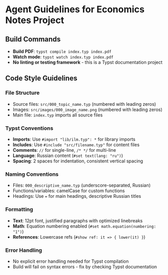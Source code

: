 # Agent Guidelines for Economics Notes Project

## Build Commands
- **Build PDF**: `typst compile index.typ index.pdf`
- **Watch mode**: `typst watch index.typ index.pdf`
- **No linting or testing framework** - this is a Typst documentation project

## Code Style Guidelines

### File Structure
- Source files: `src/000_topic_name.typ` (numbered with leading zeros)
- Images: `src/images/000_image_name.png` (numbered with leading zeros)
- Main file: `index.typ` imports all source files

### Typst Conventions
- **Imports**: Use `#import "lib/ilm.typ": *` for library imports
- **Includes**: Use `#include "src/filename.typ"` for content files
- **Comments**: `//` for single-line, `/* */` for multi-line
- **Language**: Russian content (`#set text(lang: "ru")`)
- **Spacing**: 2 spaces for indentation, consistent vertical spacing

### Naming Conventions
- Files: `000_descriptive_name.typ` (underscore-separated, Russian)
- Functions/variables: camelCase for custom functions
- Headings: Use `=` for main headings, descriptive Russian titles

### Formatting
- **Text**: 12pt font, justified paragraphs with optimized linebreaks
- **Math**: Equation numbering enabled (`#set math.equation(numbering: "1")`)
- **References**: Lowercase refs (`#show ref: it => { lower(it) }`)

### Error Handling
- No explicit error handling needed for Typst compilation
- Build will fail on syntax errors - fix by checking Typst documentation